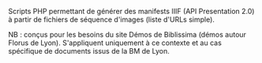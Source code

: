 Scripts PHP permettant de générer des manifests IIIF (API Presentation 2.0) à partir de fichiers de séquence d'images (liste d'URLs simple). 

NB : conçus pour les besoins du site Démos de Biblissima (démos autour Florus de Lyon). S'appliquent uniquement à ce contexte et au cas spécifique de documents issus de la BM de Lyon.